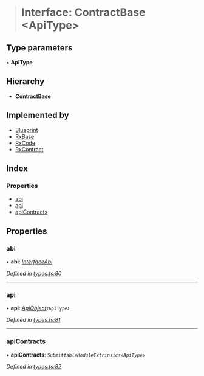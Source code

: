 > # Interface: ContractBase <**ApiType**>

## Type parameters

▪ **ApiType**

## Hierarchy

* **ContractBase**

## Implemented by

* [Blueprint](../classes/_rxblueprint_.blueprint.md)
* [RxBase](../classes/_rxbase_.rxbase.md)
* [RxCode](../classes/_rxcode_.rxcode.md)
* [RxContract](../classes/_rxcontract_.rxcontract.md)

## Index

### Properties

* [abi](_types_.contractbase.md#abi)
* [api](_types_.contractbase.md#api)
* [apiContracts](_types_.contractbase.md#apicontracts)

## Properties

###  abi

• **abi**: *[InterfaceAbi](_types_.interfaceabi.md)*

*Defined in [types.ts:80](https://github.com/polkadot-js/api/blob/a45e313/packages/api-contract/src/types.ts#L80)*

___

###  api

• **api**: *[ApiObject](../modules/_types_.md#apiobject)‹*`ApiType`*›*

*Defined in [types.ts:81](https://github.com/polkadot-js/api/blob/a45e313/packages/api-contract/src/types.ts#L81)*

___

###  apiContracts

• **apiContracts**: *`SubmittableModuleExtrinsics<ApiType>`*

*Defined in [types.ts:82](https://github.com/polkadot-js/api/blob/a45e313/packages/api-contract/src/types.ts#L82)*
